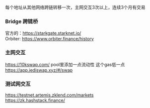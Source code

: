 每个地址从其他网络跨链转移一次，主网交互3次以上，连续3个月有交易

### Bridge 跨链桥
官方的：https://starkgate.starknet.io/  
Orbiter: https://www.orbiter.finance/history  

### 主网交互
https://10kswap.com/ pool里添加一点流动性 这个gas低一点
https://app.jediswap.xyz/#/swap

### 测试网交互 
https://testnet.artemis.zklend.com/markets  
https://zk.hashstack.finance/  

